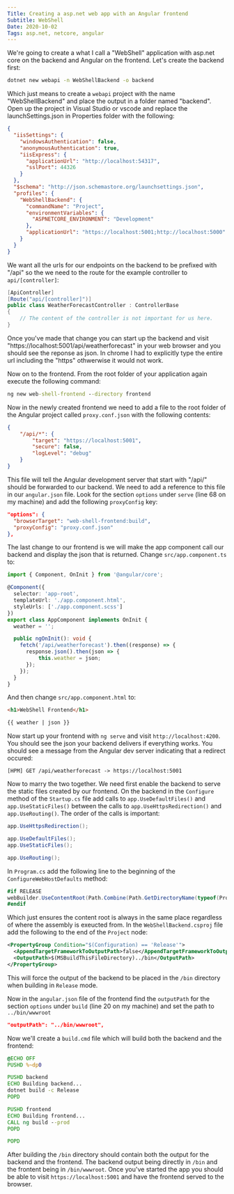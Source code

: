 ```yaml
---
Title: Creating a asp.net web app with an Angular frontend
Subtitle: WebShell
Date: 2020-10-02
Tags: asp.net, netcore, angular
---
```


We're going to create a what I call a "WebShell" application with asp.net core on the backend and Angular on the
frontend. Let's create the backend first:

```cmd
dotnet new webapi -n WebShellBackend -o backend
```

Which just means to create a `webapi` project with the name "WebShellBackend" and place the output in a folder named
"backend". Open up the project in Visual Studio or vscode and replace the launchSettings.json in Properties folder with
the following:

```json
{
  "iisSettings": {
    "windowsAuthentication": false,
    "anonymousAuthentication": true,
    "iisExpress": {
      "applicationUrl": "http://localhost:54317",
      "sslPort": 44326
    }
  },
  "$schema": "http://json.schemastore.org/launchsettings.json",
  "profiles": {
    "WebShellBackend": {
      "commandName": "Project",
      "environmentVariables": {
        "ASPNETCORE_ENVIRONMENT": "Development"
      },
      "applicationUrl": "https://localhost:5001;http://localhost:5000"
    }
  }
}
```

We want all the urls for our endpoints on the backend to be prefixed with "/api" so the we need to the route for the
example controller to `api/[controller]`:

```cs
[ApiController]
[Route("api/[controller]")]
public class WeatherForecastController : ControllerBase
{
    // The content of the controller is not important for us here.
}
```

Once you've made that change you can start up the backend and visit "https://localhost:5001/api/weatherforecast" in
your web browser and you should see the reponse as json. In chrome I had to explicitly type the entire url including
the "https" othwerwise it would not work.

Now on to the frontend. From the root folder of your application again execute the following command:

```cmd
ng new web-shell-frontend --directory frontend
```

Now in the newly created frontend we need to add a file to the root folder of the Angular project called
`proxy.conf.json` with the following contents:

```json
{
    "/api/*": {
        "target": "https://localhost:5001",
        "secure": false,
        "logLevel": "debug"
    }
}
```

This file will tell the Angular development server that start with "/api/" should be forwarded to our backend. We need
to add a reference to this file in our `angular.json` file. Look for the section `options` under `serve` (line 68
on my machine) and add the following `proxyConfig` key:

```json
"options": {
  "browserTarget": "web-shell-frontend:build",
  "proxyConfig": "proxy.conf.json"
},
```

The last change to our frontend is we will make the app component call our backend and display the json that is
returned. Change `src/app.component.ts` to:

```ts
import { Component, OnInit } from '@angular/core';

@Component({
  selector: 'app-root',
  templateUrl: './app.component.html',
  styleUrls: ['./app.component.scss']
})
export class AppComponent implements OnInit {
  weather = '';

  public ngOnInit(): void {
    fetch('/api/weatherforecast').then((response) => {
      response.json().then(json => {
          this.weather = json;
      });
    });
  }
}
```

And then change `src/app.component.html` to:

```html
<h1>WebShell Frontend</h1>

{{ weather | json }}
```

Now start up your frontend with `ng serve` and visit `http://localhost:4200`. You should see the json your backend
delivers if everything works. You should see a message from the Angular dev server indicating that a redirect occured:

```
[HPM] GET /api/weatherforecast -> https://localhost:5001
```

Now to marry the two together. We need first enable the backend to serve the static files created by our frontend. On
the backend in the `Configure` method of the `Startup.cs` file add calls to `app.UseDefaultFiles()` and
`app.UseStaticFiles()` between the calls to `app.UseHttpsRedirection()` and `app.UseRouting()`. The order of the calls
is important:

```cs
app.UseHttpsRedirection();

app.UseDefaultFiles();
app.UseStaticFiles();

app.UseRouting();
```

In `Program.cs` add the following line to the beginning of the `ConfigureWebHostDefaults` method:

```cs
#if RELEASE
webBuilder.UseContentRoot(Path.Combine(Path.GetDirectoryName(typeof(Program).Assembly.Location), "wwwroot"));
#endif
```

Which just ensures the content root is always in the same place regardless of where the assembly is exeucted from. In
the `WebShellBackend.csproj` file add the following to the end of the `Project` node:

```xml
<PropertyGroup Condition="$(Configuration) == 'Release'">
  <AppendTargetFrameworkToOutputPath>false</AppendTargetFrameworkToOutputPath>
  <OutputPath>$(MSBuildThisFileDirectory)../bin</OutputPath>
</PropertyGroup>
```

This will force the output of the backend to be placed in the `/bin` directory when building in `Release` mode.

Now in the `angular.json` file of the frontend find the `outputPath` for the section `options` under `build` (line
20 on my machine) and set the path to `../bin/wwwroot`

```json
"outputPath": "../bin/wwwroot",
```

Now we'll create a `build.cmd` file which will build both the backend and the frontend:

```bat
@ECHO OFF
PUSHD %~dp0

PUSHD backend
ECHO Building backend...
dotnet build -c Release
POPD

PUSHD frontend
ECHO Building frontend...
CALL ng build --prod
POPD

POPD
```

After building the `/bin` directory should contain both the output for the backend and the frontend. The backend
output being directly in `/bin` and the frontent being in `/bin/wwwroot`. Once you've started the app you should be
able to visit `https://localhost:5001` and have the frontend served to the browser.

